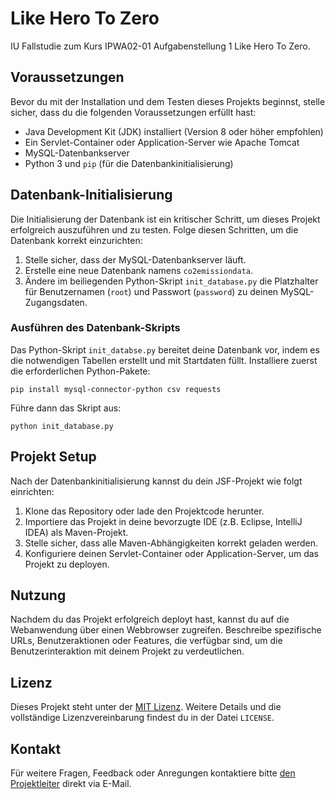 # Like Hero To Zero

IU Fallstudie zum Kurs IPWA02-01 Aufgabenstellung 1 Like Hero To Zero.

## Voraussetzungen

Bevor du mit der Installation und dem Testen dieses Projekts beginnst, stelle sicher, dass du die folgenden Voraussetzungen erfüllt hast:

- Java Development Kit (JDK) installiert (Version 8 oder höher empfohlen)
- Ein Servlet-Container oder Application-Server wie Apache Tomcat
- MySQL-Datenbankserver
- Python 3 und `pip` (für die Datenbankinitialisierung)

## Datenbank-Initialisierung

Die Initialisierung der Datenbank ist ein kritischer Schritt, um dieses Projekt erfolgreich auszuführen und zu testen. Folge diesen Schritten, um die Datenbank korrekt einzurichten:

1. Stelle sicher, dass der MySQL-Datenbankserver läuft.
2. Erstelle eine neue Datenbank namens `co2emissiondata`.
3. Ändere im beiliegenden Python-Skript `init_database.py` die Platzhalter für Benutzernamen (`root`) und Passwort (`password`) zu deinen MySQL-Zugangsdaten.

### Ausführen des Datenbank-Skripts

Das Python-Skript `init_databse.py` bereitet deine Datenbank vor, indem es die notwendigen Tabellen erstellt und mit Startdaten füllt. Installiere zuerst die erforderlichen Python-Pakete:

```
pip install mysql-connector-python csv requests
```

Führe dann das Skript aus:

```
python init_database.py
```
## Projekt Setup

Nach der Datenbankinitialisierung kannst du dein JSF-Projekt wie folgt einrichten:

1. Klone das Repository oder lade den Projektcode herunter.
2. Importiere das Projekt in deine bevorzugte IDE (z.B. Eclipse, IntelliJ IDEA) als Maven-Projekt.
3. Stelle sicher, dass alle Maven-Abhängigkeiten korrekt geladen werden.
4. Konfiguriere deinen Servlet-Container oder Application-Server, um das Projekt zu deployen.

## Nutzung

Nachdem du das Projekt erfolgreich deployt hast, kannst du auf die Webanwendung über einen Webbrowser zugreifen. Beschreibe spezifische URLs, Benutzeraktionen oder Features, die verfügbar sind, um die Benutzerinteraktion mit deinem Projekt zu verdeutlichen.

## Lizenz

Dieses Projekt steht unter der [MIT Lizenz](LICENSE). Weitere Details und die vollständige Lizenzvereinbarung findest du in der Datei `LICENSE`.

## Kontakt

Für weitere Fragen, Feedback oder Anregungen kontaktiere bitte [den Projektleiter](mailto:labeeb.malik318@gmail.com) direkt via E-Mail.


